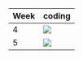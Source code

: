 | Week | coding |
| --- | --- |
| 4 |  ![](https://github.com/kmaooad/coding-19w04-kirill-kundik/workflows/Grading/badge.svg) |
| 5 |  ![](https://github.com/kmaooad/coding-19W05-kirill-kundik/workflows/Grading/badge.svg) |
